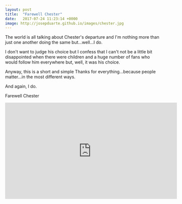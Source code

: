 ```yaml
---
layout: post
title:  "Farewell Chester"
date:   2017-07-24 11:23:14 +0000
image: http://josepduarte.github.io/images/chester.jpg
---
```


The world is all talking about Chester's departure and I'm nothing more than just one another doing the same but...well...I do.

I don't want to judge his choice but I confess that I can't not be a little bit disappointed when there were children and a huge number of fans who would follow him everywhere but, well, it was his choice. 

Anyway, this is a short and simple Thanks for everything...because people matter...in the most different ways.

And again, I do.

Farewell Chester

<iframe width="560" height="315" src="https://www.youtube.com/embed?v=Tm8LGxTLtQk&list=RDTm8LGxTLtQk?autoplay=1" frameborder="0"></iframe>

<br>
